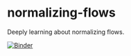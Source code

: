 # normalizing-flows
Deeply learning about normalizing flows.

[![Binder](https://mybinder.org/badge_logo.svg)](https://mybinder.org/v2/gh/ericmjl/normalizing-flows/master)

